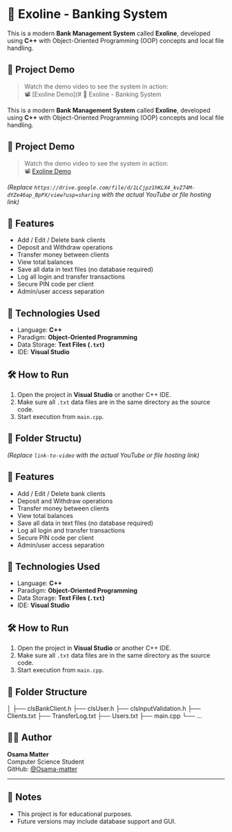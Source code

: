 # 🚀 Exoline - Banking System

This is a modern **Bank Management System** called **Exoline**, developed using **C++** with Object-Oriented Programming (OOP) concepts and local file handling.

## 🎥 Project Demo

> Watch the demo video to see the system in action:  
📽️ [Exoline Demo](# 🚀 Exoline - Banking System

This is a modern **Bank Management System** called **Exoline**, developed using **C++** with Object-Oriented Programming (OOP) concepts and local file handling.

## 🎥 Project Demo

> Watch the demo video to see the system in action:  
📽️ [Exoline Demo](https://drive.google.com/file/d/1LCjpz1hKLX4_kvZ74M-dYZe46ap_BpPX/view?usp=sharing)

*(Replace `https://drive.google.com/file/d/1LCjpz1hKLX4_kvZ74M-dYZe46ap_BpPX/view?usp=sharing` with the actual YouTube or file hosting link)*

## 🔑 Features

- Add / Edit / Delete bank clients
- Deposit and Withdraw operations
- Transfer money between clients
- View total balances
- Save all data in text files (no database required)
- Log all login and transfer transactions
- Secure PIN code per client
- Admin/user access separation

## 🧪 Technologies Used

- Language: **C++**
- Paradigm: **Object-Oriented Programming**
- Data Storage: **Text Files (`.txt`)**
- IDE: **Visual Studio**

## 🛠️ How to Run

1. Open the project in **Visual Studio** or another C++ IDE.
2. Make sure all `.txt` data files are in the same directory as the source code.
3. Start execution from `main.cpp`.

## 📁 Folder Structu)

*(Replace `link-to-video` with the actual YouTube or file hosting link)*

## 🔑 Features

- Add / Edit / Delete bank clients
- Deposit and Withdraw operations
- Transfer money between clients
- View total balances
- Save all data in text files (no database required)
- Log all login and transfer transactions
- Secure PIN code per client
- Admin/user access separation

## 🧪 Technologies Used

- Language: **C++**
- Paradigm: **Object-Oriented Programming**
- Data Storage: **Text Files (`.txt`)**
- IDE: **Visual Studio**

## 🛠️ How to Run

1. Open the project in **Visual Studio** or another C++ IDE.
2. Make sure all `.txt` data files are in the same directory as the source code.
3. Start execution from `main.cpp`.

## 📁 Folder Structure

│
├── clsBankClient.h
├── clsUser.h
├── clsInputValidation.h
├── Clients.txt
├── TransferLog.txt
├── Users.txt
├── main.cpp
└── ...

## 🧑‍💻 Author

**Osama Matter**  
Computer Science Student  
GitHub: [@Osama-matter](https://github.com/Osama-matter)

---

## 📌 Notes

- This project is for educational purposes.
- Future versions may include database support and GUI.



